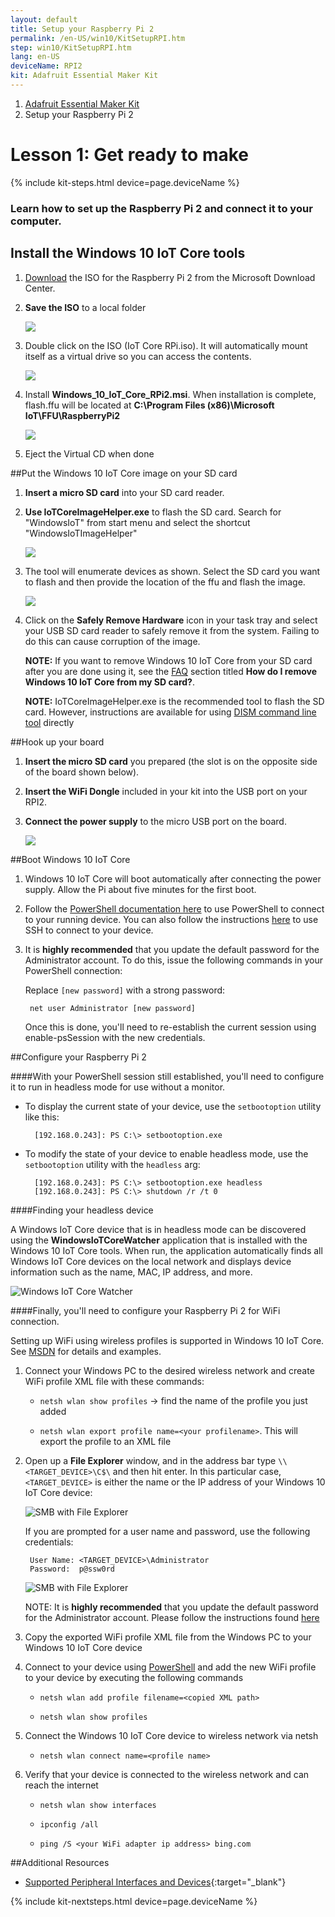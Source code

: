 ```yaml
---
layout: default
title: Setup your Raspberry Pi 2
permalink: /en-US/win10/KitSetupRPI.htm
step: win10/KitSetupRPI.htm
lang: en-US
deviceName: RPI2
kit: Adafruit Essential Maker Kit
---
```

<ol class="breadcrumb">
  <li><a href="{{site.baseurl}}/{{page.lang}}/AdafruitMakerKit.htm">Adafruit Essential Maker Kit</a></li>
  <li class="active">Setup your Raspberry Pi 2</li>
</ol>

<h1 class="maker-kit">Lesson 1: Get ready to make</h1>
{% include kit-steps.html device=page.deviceName %}

<h3 class="maker-kit">Learn how to set up the Raspberry Pi 2 and connect it to your computer.</h3>

## Install the Windows 10 IoT Core tools

1. [Download](http://go.microsoft.com/fwlink/?LinkId=616847) the ISO for the Raspberry Pi 2 from the Microsoft Download Center.

2. **Save the ISO** to a local folder

    <img class="image-border" src="{{site.baseurl}}/images/SetupRPI/Iso.PNG">

3. Double click on the ISO (IoT Core RPi.iso). It will automatically mount itself as a virtual drive so you can access the contents.

    <img class="image-border" src="{{site.baseurl}}/images/SetupRPI/MSI.PNG">

4. Install **Windows_10_IoT_Core_RPi2.msi**. When installation is complete, flash.ffu will be located at **C:\Program Files (x86)\Microsoft IoT\FFU\RaspberryPi2**

    <img class="image-border" src="{{site.baseurl}}/images/SetupRPI/rpiffu.PNG">

5. Eject the Virtual CD when done

##Put the Windows 10 IoT Core image on your SD card

1. **Insert a micro SD card** into your SD card reader.

2. **Use IoTCoreImageHelper.exe** to flash the SD card. Search for "WindowsIoT" from start menu and select the shortcut "WindowsIoTImageHelper"

    <img src="{{site.baseurl}}/images/ImagerHelperSearch.PNG">

3. The tool will enumerate devices as shown.
  Select the SD card you want to flash and then provide the location of the ffu and flash the image.

    <img src="{{site.baseurl}}/images/SetupRPI/ImageHelper.PNG">

4. Click on the **Safely Remove Hardware** icon in your task tray and select your USB SD card reader to safely remove it from the system.  Failing to do this can cause corruption of the image.

    **NOTE:** If you want to remove Windows 10 IoT Core from your SD card after you are done using it, see the [FAQ]({{site.baseurl}}/{{page.lang}}/Faqs.htm) section titled **How do I remove Windows 10 IoT Core from my SD card?**.

    **NOTE:** IoTCoreImageHelper.exe is the recommended tool to flash the SD card. However, instructions are available for using [DISM command line tool]({{site.baseurl}}/{{page.lang}}/win10/samples/DISM.htm) directly

##Hook up your board

1. **Insert the micro SD card** you prepared (the slot is on the opposite side of the board shown below).
2. **Insert the WiFi Dongle** included in your kit into the USB port on your RPI2.
3. **Connect the power supply** to the micro USB port on the board.

    <img class="device-images" src="{{site.baseurl}}/images/rpi2Headless.png">

##Boot Windows 10 IoT Core
1. Windows 10 IoT Core will boot automatically after connecting the power supply. Allow the Pi about five minutes for the first boot.
2. Follow the [PowerShell documentation here]({{site.baseurl}}/{{page.lang}}/win10/samples/PowerShell.htm) to use PowerShell to connect to your running device.  You can also follow the instructions [here]({{site.baseurl}}/{{page.lang}}/win10/samples/SSH.htm) to use SSH to connect to your device.
3. It is **highly recommended** that you update the default password for the Administrator account.
    To do this, issue the following commands in your PowerShell connection:

    Replace `[new password]` with a strong password:

        net user Administrator [new password]

    Once this is done, you'll need to re-establish the current session using enable-psSession with the new credentials.

##Configure your Raspberry Pi 2

####With your PowerShell session still established, you'll need to configure it to run in headless mode for use without a monitor.

<!-- This content is replicated at en-US/win10/HeadlessMode.md    -->

* To display the current state of your device, use the `setbootoption` utility like this:

        [192.168.0.243]: PS C:\> setbootoption.exe

* To modify the state of your device to enable headless mode, use the `setbootoption` utility with the `headless` arg:

        [192.168.0.243]: PS C:\> setbootoption.exe headless
        [192.168.0.243]: PS C:\> shutdown /r /t 0

####Finding your headless device

A Windows IoT Core device that is in headless mode can be discovered using the **WindowsIoTCoreWatcher** application that is installed with the Windows 10 IoT Core tools.
When run, the application automatically finds all Windows IoT Core devices on the local network and displays device information such as the name, MAC, IP address, and more.

![Windows IoT Core Watcher]({{site.baseurl}}/images/HeadlessMode/IoTCoreWatcher.png)

<!-- End of Replicated Content -->

####Finally, you'll need to configure your Raspberry Pi 2 for WiFi connection.

<!-- This content is replicated at en-US/win10/SetupWiFi.md  -->


Setting up WiFi using wireless profiles is supported in Windows 10 IoT Core. See [MSDN](https://msdn.microsoft.com/en-us/library/windows/desktop/aa369853) for details and examples.

1. Connect your Windows PC to the desired wireless network and create WiFi profile XML file with these commands:

    * `netsh wlan show profiles` -> find the name of the profile you just added

    * `netsh wlan export profile name=<your profilename>`. This will export the profile to an XML file

2. Open up a **File Explorer** window, and in the address bar type `\\<TARGET_DEVICE>\C$\` and then hit enter.  In this particular case, `<TARGET_DEVICE>` is either the name or the IP address of your Windows 10 IoT Core device:

    ![SMB with File Explorer]({{site.baseurl}}/images/DriverLab/smb1.png)

    If you are prompted for a user name and password, use the following credentials:

        User Name: <TARGET_DEVICE>\Administrator
        Password:  p@ssw0rd

    ![SMB with File Explorer]({{site.baseurl}}/images/DriverLab/cred1.png)

    NOTE: It is **highly recommended** that you update the default password for the Administrator account.  Please follow the instructions found [here]({{site.baseurl}}/{{page.lang}}/win10/samples/PowerShell.htm)

3. Copy the exported WiFi profile XML file from the Windows PC to your Windows 10 IoT Core device

4. Connect to your device using [PowerShell]({{site.baseurl}}/{{page.lang}}/win10/samples/PowerShell.htm) and add the new WiFi profile to your device by executing the following commands

    * `netsh wlan add profile filename=<copied XML path>`

    * `netsh wlan show profiles`

5. Connect the Windows 10 IoT Core device to wireless network via netsh

    * `netsh wlan connect name=<profile name>`

6. Verify that your device is connected to the wireless network and can reach the internet

    * `netsh wlan show interfaces`

    * `ipconfig /all`

    * `ping /S <your WiFi adapter ip address> bing.com`

<!-- End of Replicated Content -->

##Additional Resources
* [Supported Peripheral Interfaces and Devices]({{site.baseurl}}/{{page.lang}}/win10/SupportedInterfaces.htm){:target="_blank"}


{% include kit-nextsteps.html device=page.deviceName %}
